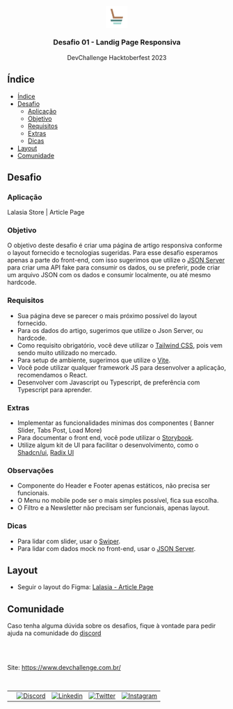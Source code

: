 <br />
<p align="center">
  <img width="10%" align="center" src="./icon.svg"/>
  
  <h3 align="center">Desafio 01 - Landig Page Responsiva</h3>

  <p align="center">
   DevChallenge Hacktoberfest 2023
  </p>

## Índice

- [Índice](#índice)
- [Desafio](#desafio)
  - [Aplicação](#aplicação)
  - [Objetivo](#objetivo)
  - [Requisitos](#requisitos)
  - [Extras](#extras)
  - [Dicas](#dicas)
- [Layout](#layout)
- [Comunidade](#comunidade)

## Desafio  

### Aplicação

Lalasia Store | Article Page

### Objetivo

O objetivo deste desafio é criar uma página de artigo responsiva conforme
o layout fornecido e tecnologias sugeridas. Para esse desafio esperamos apenas a parte do front-end,
com isso sugerimos que utilize o [JSON Server](https://github.com/typicode/json-server)
para criar uma API fake para consumir os dados, ou se preferir, pode criar um arquivo
JSON com os dados e consumir localmente, ou até mesmo hardcode.

### Requisitos

- Sua página deve se parecer o mais próximo possível do layout fornecido.
- Para os dados do artigo, sugerimos que utilize o Json Server, ou hardcode.
- Como requisito obrigatório, você deve utilizar o [Tailwind CSS](https://tailwindcss.com/), pois vem sendo muito utilizado no mercado.
- Para setup de ambiente, sugerimos que utilize o [Vite](https://vitejs.dev/).
- Você pode utilizar qualquer framework JS para desenvolver a aplicação, recomendamos o React.
- Desenvolver com Javascript ou Typescript, de preferência com Typescript para aprender.

### Extras

- Implementar as funcionalidades minimas dos componentes ( Banner Slider, Tabs Post, Load More)
- Para documentar o front end, você pode utilizar o [Storybook](https://storybook.js.org/).
- Utilize algum kit de UI para facilitar o desenvolvimento, como o [Shadcn/ui](https://ui.shadcn.com/), [Radix UI](https://www.radix-ui.com/)

### Observações

- Componente do Header e Footer apenas estáticos, não precisa ser funcionais.
- O Menu no mobile pode ser o mais simples possível, fica sua escolha.
- O Filtro e a Newsletter não precisam ser funcionais, apenas layout.

### Dicas

- Para lidar com slider, usar o [Swiper](https://swiperjs.com/).
- Para lidar com dados mock no front-end, usar o [JSON Server](https://github.com/typicode/json-server).

## Layout

- Seguir o layout do Figma: [Lalasia - Article Page](https://www.figma.com/community/file/1129496513774660135)

## Comunidade

Caso tenha alguma dúvida sobre os desafios, fique à vontade para pedir ajuda na comunidade do [discord](https://discord.gg/yvYXhGj)

<br><br>


Site: <https://www.devchallenge.com.br/>

<br>

<table style="border-color:transparent">
   <th>
    <td>
      <a href="https://discord.gg/yvYXhGj"><img src="https://cdn3.iconfinder.com/data/icons/discord/64/discord_20-512.png" width="30px" height="30px" alt="Discord">      
      </a>
    </td>
    <td>
       <a href="https://www.linkedin.com/company/devchallenge/"><img src="https://cdn3.iconfinder.com/data/icons/glypho-social-and-other-logos/64/logo-linkedin-512.png" width="35px" height="35px"  alt="Linkedin">
      </a>
    </td>
    <td>
      <a href="https://twitter.com/dev_challenge">
        <img src="https://cdn3.iconfinder.com/data/icons/picons-social/57/43-twitter-512.png" width="30px" height="30px" alt="Twitter">
      </a>
    </td>
    <td>
      <a href="https://www.instagram.com/devchallenge/"><img src="https://cdn4.iconfinder.com/data/icons/picons-social/57/38-instagram-3-512.png" width="30px"            height="30px" alt="Instagram">
      </a>
    </td>
   </th>
</table>
